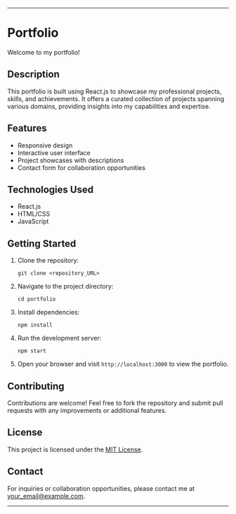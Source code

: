

---

# Portfolio

Welcome to my portfolio!

## Description

This portfolio is built using React.js to showcase my professional projects, skills, and achievements. It offers a curated collection of projects spanning various domains, providing insights into my capabilities and expertise.

## Features

- Responsive design
- Interactive user interface
- Project showcases with descriptions
- Contact form for collaboration opportunities

## Technologies Used

- React.js
- HTML/CSS
- JavaScript

## Getting Started

1. Clone the repository:

   ```
   git clone <repository_URL>
   ```

2. Navigate to the project directory:

   ```
   cd portfolio
   ```

3. Install dependencies:

   ```
   npm install
   ```

4. Run the development server:

   ```
   npm start
   ```

5. Open your browser and visit `http://localhost:3000` to view the portfolio.

## Contributing

Contributions are welcome! Feel free to fork the repository and submit pull requests with any improvements or additional features.

## License

This project is licensed under the [MIT License](LICENSE).

## Contact

For inquiries or collaboration opportunities, please contact me at [your_email@example.com](mailto:abishekcsecs.com).

---
